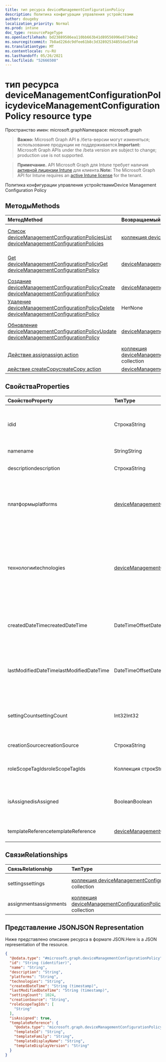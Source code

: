 ```yaml
---
title: тип ресурса deviceManagementConfigurationPolicy
description: Политика конфигурации управления устройствами
author: dougeby
localization_priority: Normal
ms.prod: intune
doc_type: resourcePageType
ms.openlocfilehash: bd23889586ea110bb663b41d89556996e87340e2
ms.sourcegitcommit: 7b8ad226dc9dfee61b8c3d32892534855dad3fa0
ms.translationtype: MT
ms.contentlocale: ru-RU
ms.lasthandoff: 05/26/2021
ms.locfileid: "52666508"
---
```

# <a name="devicemanagementconfigurationpolicy-resource-type"></a><span data-ttu-id="087fe-103">тип ресурса deviceManagementConfigurationPolicy</span><span class="sxs-lookup"><span data-stu-id="087fe-103">deviceManagementConfigurationPolicy resource type</span></span>

<span data-ttu-id="087fe-104">Пространство имен: microsoft.graph</span><span class="sxs-lookup"><span data-stu-id="087fe-104">Namespace: microsoft.graph</span></span>

> <span data-ttu-id="087fe-105">**Важно:** Microsoft Graph API в /бета-версии могут изменяться; использование продукции не поддерживается.</span><span class="sxs-lookup"><span data-stu-id="087fe-105">**Important:** Microsoft Graph APIs under the /beta version are subject to change; production use is not supported.</span></span>

> <span data-ttu-id="087fe-106">**Примечание.** API Microsoft Graph для Intune требует наличия [активной лицензии Intune](https://go.microsoft.com/fwlink/?linkid=839381) для клиента.</span><span class="sxs-lookup"><span data-stu-id="087fe-106">**Note:** The Microsoft Graph API for Intune requires an [active Intune license](https://go.microsoft.com/fwlink/?linkid=839381) for the tenant.</span></span>

<span data-ttu-id="087fe-107">Политика конфигурации управления устройствами</span><span class="sxs-lookup"><span data-stu-id="087fe-107">Device Management Configuration Policy</span></span>

## <a name="methods"></a><span data-ttu-id="087fe-108">Методы</span><span class="sxs-lookup"><span data-stu-id="087fe-108">Methods</span></span>
|<span data-ttu-id="087fe-109">Метод</span><span class="sxs-lookup"><span data-stu-id="087fe-109">Method</span></span>|<span data-ttu-id="087fe-110">Возвращаемый тип</span><span class="sxs-lookup"><span data-stu-id="087fe-110">Return Type</span></span>|<span data-ttu-id="087fe-111">Описание</span><span class="sxs-lookup"><span data-stu-id="087fe-111">Description</span></span>|
|:---|:---|:---|
|[<span data-ttu-id="087fe-112">Список deviceManagementConfigurationPolicies</span><span class="sxs-lookup"><span data-stu-id="087fe-112">List deviceManagementConfigurationPolicies</span></span>](../api/intune-deviceconfigv2-devicemanagementconfigurationpolicy-list.md)|<span data-ttu-id="087fe-113">[коллекция deviceManagementConfigurationPolicy](../resources/intune-deviceconfigv2-devicemanagementconfigurationpolicy.md)</span><span class="sxs-lookup"><span data-stu-id="087fe-113">[deviceManagementConfigurationPolicy](../resources/intune-deviceconfigv2-devicemanagementconfigurationpolicy.md) collection</span></span>|<span data-ttu-id="087fe-114">Список свойств и связей [объектов deviceManagementConfigurationPolicy.](../resources/intune-deviceconfigv2-devicemanagementconfigurationpolicy.md)</span><span class="sxs-lookup"><span data-stu-id="087fe-114">List properties and relationships of the [deviceManagementConfigurationPolicy](../resources/intune-deviceconfigv2-devicemanagementconfigurationpolicy.md) objects.</span></span>|
|[<span data-ttu-id="087fe-115">Get deviceManagementConfigurationPolicy</span><span class="sxs-lookup"><span data-stu-id="087fe-115">Get deviceManagementConfigurationPolicy</span></span>](../api/intune-deviceconfigv2-devicemanagementconfigurationpolicy-get.md)|[<span data-ttu-id="087fe-116">deviceManagementConfigurationPolicy</span><span class="sxs-lookup"><span data-stu-id="087fe-116">deviceManagementConfigurationPolicy</span></span>](../resources/intune-deviceconfigv2-devicemanagementconfigurationpolicy.md)|<span data-ttu-id="087fe-117">Чтение свойств и связей [объекта deviceManagementConfigurationPolicy.](../resources/intune-deviceconfigv2-devicemanagementconfigurationpolicy.md)</span><span class="sxs-lookup"><span data-stu-id="087fe-117">Read properties and relationships of the [deviceManagementConfigurationPolicy](../resources/intune-deviceconfigv2-devicemanagementconfigurationpolicy.md) object.</span></span>|
|[<span data-ttu-id="087fe-118">Создание deviceManagementConfigurationPolicy</span><span class="sxs-lookup"><span data-stu-id="087fe-118">Create deviceManagementConfigurationPolicy</span></span>](../api/intune-deviceconfigv2-devicemanagementconfigurationpolicy-create.md)|[<span data-ttu-id="087fe-119">deviceManagementConfigurationPolicy</span><span class="sxs-lookup"><span data-stu-id="087fe-119">deviceManagementConfigurationPolicy</span></span>](../resources/intune-deviceconfigv2-devicemanagementconfigurationpolicy.md)|<span data-ttu-id="087fe-120">Создание нового [объекта deviceManagementConfigurationPolicy.](../resources/intune-deviceconfigv2-devicemanagementconfigurationpolicy.md)</span><span class="sxs-lookup"><span data-stu-id="087fe-120">Create a new [deviceManagementConfigurationPolicy](../resources/intune-deviceconfigv2-devicemanagementconfigurationpolicy.md) object.</span></span>|
|[<span data-ttu-id="087fe-121">Удаление deviceManagementConfigurationPolicy</span><span class="sxs-lookup"><span data-stu-id="087fe-121">Delete deviceManagementConfigurationPolicy</span></span>](../api/intune-deviceconfigv2-devicemanagementconfigurationpolicy-delete.md)|<span data-ttu-id="087fe-122">Нет</span><span class="sxs-lookup"><span data-stu-id="087fe-122">None</span></span>|<span data-ttu-id="087fe-123">Удаляет [устройствоManagementConfigurationPolicy](../resources/intune-deviceconfigv2-devicemanagementconfigurationpolicy.md).</span><span class="sxs-lookup"><span data-stu-id="087fe-123">Deletes a [deviceManagementConfigurationPolicy](../resources/intune-deviceconfigv2-devicemanagementconfigurationpolicy.md).</span></span>|
|[<span data-ttu-id="087fe-124">Обновление deviceManagementConfigurationPolicy</span><span class="sxs-lookup"><span data-stu-id="087fe-124">Update deviceManagementConfigurationPolicy</span></span>](../api/intune-deviceconfigv2-devicemanagementconfigurationpolicy-update.md)|[<span data-ttu-id="087fe-125">deviceManagementConfigurationPolicy</span><span class="sxs-lookup"><span data-stu-id="087fe-125">deviceManagementConfigurationPolicy</span></span>](../resources/intune-deviceconfigv2-devicemanagementconfigurationpolicy.md)|<span data-ttu-id="087fe-126">Обновление свойств объекта [deviceManagementConfigurationPolicy.](../resources/intune-deviceconfigv2-devicemanagementconfigurationpolicy.md)</span><span class="sxs-lookup"><span data-stu-id="087fe-126">Update the properties of a [deviceManagementConfigurationPolicy](../resources/intune-deviceconfigv2-devicemanagementconfigurationpolicy.md) object.</span></span>|
|[<span data-ttu-id="087fe-127">Действие assign</span><span class="sxs-lookup"><span data-stu-id="087fe-127">assign action</span></span>](../api/intune-deviceconfigv2-devicemanagementconfigurationpolicy-assign.md)|<span data-ttu-id="087fe-128">[коллекция deviceManagementConfigurationPolicyAssignment](../resources/intune-deviceconfigv2-devicemanagementconfigurationpolicyassignment.md)</span><span class="sxs-lookup"><span data-stu-id="087fe-128">[deviceManagementConfigurationPolicyAssignment](../resources/intune-deviceconfigv2-devicemanagementconfigurationpolicyassignment.md) collection</span></span>|<span data-ttu-id="087fe-129">Пока не задокументировано.</span><span class="sxs-lookup"><span data-stu-id="087fe-129">Not yet documented</span></span>|
|[<span data-ttu-id="087fe-130">действие createCopy</span><span class="sxs-lookup"><span data-stu-id="087fe-130">createCopy action</span></span>](../api/intune-deviceconfigv2-devicemanagementconfigurationpolicy-createcopy.md)|[<span data-ttu-id="087fe-131">deviceManagementConfigurationPolicy</span><span class="sxs-lookup"><span data-stu-id="087fe-131">deviceManagementConfigurationPolicy</span></span>](../resources/intune-deviceconfigv2-devicemanagementconfigurationpolicy.md)|<span data-ttu-id="087fe-132">Н/Д</span><span class="sxs-lookup"><span data-stu-id="087fe-132">Not yet documented</span></span>|

## <a name="properties"></a><span data-ttu-id="087fe-133">Свойства</span><span class="sxs-lookup"><span data-stu-id="087fe-133">Properties</span></span>
|<span data-ttu-id="087fe-134">Свойство</span><span class="sxs-lookup"><span data-stu-id="087fe-134">Property</span></span>|<span data-ttu-id="087fe-135">Тип</span><span class="sxs-lookup"><span data-stu-id="087fe-135">Type</span></span>|<span data-ttu-id="087fe-136">Описание</span><span class="sxs-lookup"><span data-stu-id="087fe-136">Description</span></span>|
|:---|:---|:---|
|<span data-ttu-id="087fe-137">id</span><span class="sxs-lookup"><span data-stu-id="087fe-137">id</span></span>|<span data-ttu-id="087fe-138">Строка</span><span class="sxs-lookup"><span data-stu-id="087fe-138">String</span></span>|<span data-ttu-id="087fe-139">Ключ документа политики.</span><span class="sxs-lookup"><span data-stu-id="087fe-139">Key of the policy document.</span></span> <span data-ttu-id="087fe-140">Автоматически созданный.</span><span class="sxs-lookup"><span data-stu-id="087fe-140">Automatically generated.</span></span>|
|<span data-ttu-id="087fe-141">name</span><span class="sxs-lookup"><span data-stu-id="087fe-141">name</span></span>|<span data-ttu-id="087fe-142">String</span><span class="sxs-lookup"><span data-stu-id="087fe-142">String</span></span>|<span data-ttu-id="087fe-143">Имя политики</span><span class="sxs-lookup"><span data-stu-id="087fe-143">Policy name</span></span>|
|<span data-ttu-id="087fe-144">description</span><span class="sxs-lookup"><span data-stu-id="087fe-144">description</span></span>|<span data-ttu-id="087fe-145">Строка</span><span class="sxs-lookup"><span data-stu-id="087fe-145">String</span></span>|<span data-ttu-id="087fe-146">Описание политики</span><span class="sxs-lookup"><span data-stu-id="087fe-146">Policy description</span></span>|
|<span data-ttu-id="087fe-147">платформы</span><span class="sxs-lookup"><span data-stu-id="087fe-147">platforms</span></span>|[<span data-ttu-id="087fe-148">deviceManagementConfigurationPlatforms</span><span class="sxs-lookup"><span data-stu-id="087fe-148">deviceManagementConfigurationPlatforms</span></span>](../resources/intune-deviceconfigv2-devicemanagementconfigurationplatforms.md)|<span data-ttu-id="087fe-149">Платформы для этой политики.</span><span class="sxs-lookup"><span data-stu-id="087fe-149">Platforms for this policy.</span></span> <span data-ttu-id="087fe-150">Возможные значения: `none`, `macOS`, `windows10X`, `windows10`.</span><span class="sxs-lookup"><span data-stu-id="087fe-150">Possible values are: `none`, `macOS`, `windows10X`, `windows10`.</span></span>|
|<span data-ttu-id="087fe-151">технологии</span><span class="sxs-lookup"><span data-stu-id="087fe-151">technologies</span></span>|[<span data-ttu-id="087fe-152">deviceManagementConfigurationTechnologies</span><span class="sxs-lookup"><span data-stu-id="087fe-152">deviceManagementConfigurationTechnologies</span></span>](../resources/intune-deviceconfigv2-devicemanagementconfigurationtechnologies.md)|<span data-ttu-id="087fe-153">Технологии для этой политики.</span><span class="sxs-lookup"><span data-stu-id="087fe-153">Technologies for this policy.</span></span> <span data-ttu-id="087fe-154">Возможные значения: `none`, `mdm`, `windows10XManagement`, `configManager`, `microsoftSense`.</span><span class="sxs-lookup"><span data-stu-id="087fe-154">Possible values are: `none`, `mdm`, `windows10XManagement`, `configManager`, `microsoftSense`.</span></span>|
|<span data-ttu-id="087fe-155">createdDateTime</span><span class="sxs-lookup"><span data-stu-id="087fe-155">createdDateTime</span></span>|<span data-ttu-id="087fe-156">DateTimeOffset</span><span class="sxs-lookup"><span data-stu-id="087fe-156">DateTimeOffset</span></span>|<span data-ttu-id="087fe-157">Дата и время создания политики.</span><span class="sxs-lookup"><span data-stu-id="087fe-157">Policy creation date and time.</span></span> <span data-ttu-id="087fe-158">Это свойство доступно только для чтения.</span><span class="sxs-lookup"><span data-stu-id="087fe-158">This property is read-only.</span></span>|
|<span data-ttu-id="087fe-159">lastModifiedDateTime</span><span class="sxs-lookup"><span data-stu-id="087fe-159">lastModifiedDateTime</span></span>|<span data-ttu-id="087fe-160">DateTimeOffset</span><span class="sxs-lookup"><span data-stu-id="087fe-160">DateTimeOffset</span></span>|<span data-ttu-id="087fe-161">Политика последней даты и времени изменения.</span><span class="sxs-lookup"><span data-stu-id="087fe-161">Policy last modification date and time.</span></span> <span data-ttu-id="087fe-162">Это свойство доступно только для чтения.</span><span class="sxs-lookup"><span data-stu-id="087fe-162">This property is read-only.</span></span>|
|<span data-ttu-id="087fe-163">settingCount</span><span class="sxs-lookup"><span data-stu-id="087fe-163">settingCount</span></span>|<span data-ttu-id="087fe-164">Int32</span><span class="sxs-lookup"><span data-stu-id="087fe-164">Int32</span></span>|<span data-ttu-id="087fe-165">Количество параметров.</span><span class="sxs-lookup"><span data-stu-id="087fe-165">Number of settings.</span></span> <span data-ttu-id="087fe-166">Это свойство доступно только для чтения.</span><span class="sxs-lookup"><span data-stu-id="087fe-166">This property is read-only.</span></span>|
|<span data-ttu-id="087fe-167">creationSource</span><span class="sxs-lookup"><span data-stu-id="087fe-167">creationSource</span></span>|<span data-ttu-id="087fe-168">Строка</span><span class="sxs-lookup"><span data-stu-id="087fe-168">String</span></span>|<span data-ttu-id="087fe-169">Источник создания политики</span><span class="sxs-lookup"><span data-stu-id="087fe-169">Policy creation source</span></span>|
|<span data-ttu-id="087fe-170">roleScopeTagIds</span><span class="sxs-lookup"><span data-stu-id="087fe-170">roleScopeTagIds</span></span>|<span data-ttu-id="087fe-171">Коллекция строк</span><span class="sxs-lookup"><span data-stu-id="087fe-171">String collection</span></span>|<span data-ttu-id="087fe-172">Список тегов области для этого экземпляра Entity.</span><span class="sxs-lookup"><span data-stu-id="087fe-172">List of Scope Tags for this Entity instance.</span></span>|
|<span data-ttu-id="087fe-173">isAssigned</span><span class="sxs-lookup"><span data-stu-id="087fe-173">isAssigned</span></span>|<span data-ttu-id="087fe-174">Boolean</span><span class="sxs-lookup"><span data-stu-id="087fe-174">Boolean</span></span>|<span data-ttu-id="087fe-175">Состояние назначения политики.</span><span class="sxs-lookup"><span data-stu-id="087fe-175">Policy assignment status.</span></span> <span data-ttu-id="087fe-176">Это свойство доступно только для чтения.</span><span class="sxs-lookup"><span data-stu-id="087fe-176">This property is read-only.</span></span>|
|<span data-ttu-id="087fe-177">templateReference</span><span class="sxs-lookup"><span data-stu-id="087fe-177">templateReference</span></span>|[<span data-ttu-id="087fe-178">deviceManagementConfigurationPolicyTemplateReference</span><span class="sxs-lookup"><span data-stu-id="087fe-178">deviceManagementConfigurationPolicyTemplateReference</span></span>](../resources/intune-deviceconfigv2-devicemanagementconfigurationpolicytemplatereference.md)|<span data-ttu-id="087fe-179">Справочные сведения по шаблонам</span><span class="sxs-lookup"><span data-stu-id="087fe-179">Template reference information</span></span>|

## <a name="relationships"></a><span data-ttu-id="087fe-180">Связи</span><span class="sxs-lookup"><span data-stu-id="087fe-180">Relationships</span></span>
|<span data-ttu-id="087fe-181">Связь</span><span class="sxs-lookup"><span data-stu-id="087fe-181">Relationship</span></span>|<span data-ttu-id="087fe-182">Тип</span><span class="sxs-lookup"><span data-stu-id="087fe-182">Type</span></span>|<span data-ttu-id="087fe-183">Описание</span><span class="sxs-lookup"><span data-stu-id="087fe-183">Description</span></span>|
|:---|:---|:---|
|<span data-ttu-id="087fe-184">settings</span><span class="sxs-lookup"><span data-stu-id="087fe-184">settings</span></span>|<span data-ttu-id="087fe-185">[коллекция deviceManagementConfigurationSetting](../resources/intune-deviceconfigv2-devicemanagementconfigurationsetting.md)</span><span class="sxs-lookup"><span data-stu-id="087fe-185">[deviceManagementConfigurationSetting](../resources/intune-deviceconfigv2-devicemanagementconfigurationsetting.md) collection</span></span>|<span data-ttu-id="087fe-186">Параметры политики</span><span class="sxs-lookup"><span data-stu-id="087fe-186">Policy settings</span></span>|
|<span data-ttu-id="087fe-187">assignments</span><span class="sxs-lookup"><span data-stu-id="087fe-187">assignments</span></span>|<span data-ttu-id="087fe-188">[коллекция deviceManagementConfigurationPolicyAssignment](../resources/intune-deviceconfigv2-devicemanagementconfigurationpolicyassignment.md)</span><span class="sxs-lookup"><span data-stu-id="087fe-188">[deviceManagementConfigurationPolicyAssignment](../resources/intune-deviceconfigv2-devicemanagementconfigurationpolicyassignment.md) collection</span></span>|<span data-ttu-id="087fe-189">Назначения политик</span><span class="sxs-lookup"><span data-stu-id="087fe-189">Policy assignments</span></span>|

## <a name="json-representation"></a><span data-ttu-id="087fe-190">Представление JSON</span><span class="sxs-lookup"><span data-stu-id="087fe-190">JSON Representation</span></span>
<span data-ttu-id="087fe-191">Ниже представлено описание ресурса в формате JSON.</span><span class="sxs-lookup"><span data-stu-id="087fe-191">Here is a JSON representation of the resource.</span></span>
<!-- {
  "blockType": "resource",
  "keyProperty": "id",
  "@odata.type": "microsoft.graph.deviceManagementConfigurationPolicy"
}
-->
``` json
{
  "@odata.type": "#microsoft.graph.deviceManagementConfigurationPolicy",
  "id": "String (identifier)",
  "name": "String",
  "description": "String",
  "platforms": "String",
  "technologies": "String",
  "createdDateTime": "String (timestamp)",
  "lastModifiedDateTime": "String (timestamp)",
  "settingCount": 1024,
  "creationSource": "String",
  "roleScopeTagIds": [
    "String"
  ],
  "isAssigned": true,
  "templateReference": {
    "@odata.type": "microsoft.graph.deviceManagementConfigurationPolicyTemplateReference",
    "templateId": "String",
    "templateFamily": "String",
    "templateDisplayName": "String",
    "templateDisplayVersion": "String"
  }
}
```




